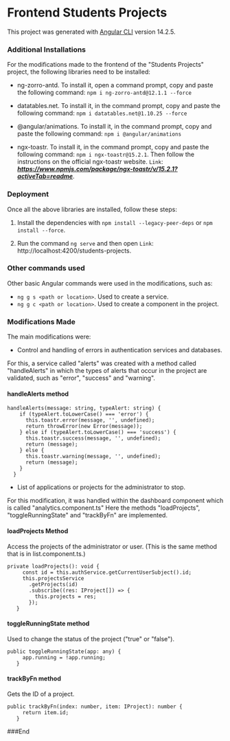 # Frontend Students Projects

This project was generated with [Angular CLI](https://github.com/angular/angular-cli) version 14.2.5.

### Additional Installations
For the modifications made to the frontend of the "Students Projects" project, the following libraries need to be installed:

- ng-zorro-antd. To install it, open a command prompt, copy and paste the following command: `npm i ng-zorro-antd@12.1.1 --force`

- datatables.net. To install it, in the command prompt, copy and paste the following command: `npm i datatables.net@1.10.25 --force`

- @angular/animations. To install it, in the command prompt, copy and paste the following command: `npm i @angular/animations`

- ngx-toastr. To install it, in the command prompt, copy and paste the following command: `npm i ngx-toastr@15.2.1`. Then follow the instructions on the official ngx-toastr website. `Link`: ***https://www.npmjs.com/package/ngx-toastr/v/15.2.1?activeTab=readme***.


### Deployment

Once all the above libraries are installed, follow these steps:

1. Install the dependencies with `npm install --legacy-peer-deps` or `npm install --force`.

2. Run the command `ng serve` and then open `Link`: http://localhost:4200/students-projects.

### Other commands used

Other basic Angular commands were used in the modifications, such as:

- `ng g s <path or location>`. Used to create a service.
- `ng g c <path or location>`. Used to create a component in the project.

### Modifications Made

The main modifications were:

- Control and handling of errors in authentication services and databases.

For this, a service called "alerts" was created with a method called "handleAlerts" in which the types of alerts that occur in the project are validated, such as "error", "success" and "warning".

#### handleAlerts method

```
handleAlerts(message: string, typeAlert: string) {
    if (typeAlert.toLowerCase() === 'error') {
      this.toastr.error(message, '', undefined);
      return throwError(new Error(message));
    } else if (typeAlert.toLowerCase() === 'success') {
      this.toastr.success(message, '', undefined);
      return (message);
    } else {
      this.toastr.warning(message, '', undefined);
      return (message);
    }
  }
```

- List of applications or projects for the administrator to stop.

For this modification, it was handled within the dashboard component which is called "analytics.component.ts" Here the methods "loadProjects", "toggleRunningState" and "trackByFn" are implemented.

#### loadProjects Method

Access the projects of the administrator or user. (This is the same method that is in list.component.ts.)

```
private loadProjects(): void {
     const id = this.authService.getCurrentUserSubject().id;
     this.projectsService
       .getProjects(id)
       .subscribe((res: IProject[]) => {
         this.projects = res;
       });
   }

```

#### toggleRunningState method

Used to change the status of the project ("true" or "false").

```
public toggleRunningState(app: any) {
     app.running = !app.running;
   }

```

#### trackByFn method

Gets the ID of a project.

```
public trackByFn(index: number, item: IProject): number {
     return item.id;
   }

```

###End
